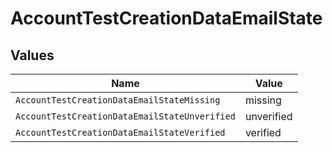 # AccountTestCreationDataEmailState


## Values

| Name                                          | Value                                         |
| --------------------------------------------- | --------------------------------------------- |
| `AccountTestCreationDataEmailStateMissing`    | missing                                       |
| `AccountTestCreationDataEmailStateUnverified` | unverified                                    |
| `AccountTestCreationDataEmailStateVerified`   | verified                                      |